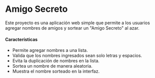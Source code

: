 # Amigo Secreto

Este proyecto es una aplicación web simple que permite a los usuarios agregar nombres de amigos y sortear un "Amigo Secreto" al azar.

#### Características
- Permite agregar nombres a una lista.
- Valida que los nombres ingresados sean solo letras y espacios.
- Evita la duplicación de nombres en la lista.
- Sortea un nombre de manera aleatoria.
- Muestra el nombre sorteado en la interfaz.
